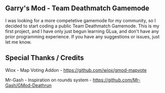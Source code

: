 ## Garry's Mod - Team Deathmatch Gamemode

I was looking for a more competetive gamemode for my community, so I decided to start coding a public Team Deathmatch Gamemode. This is my first project, and I have only just begun learning GLua, and don't have any prior programming experience. If you have any suggestions or issues, just let me know.


## Special Thanks / Credits
Wiox - Map Voting Addon - https://github.com/wiox/gmod-mapvote

Mr-Gash - Inspiration on rounds system - https://github.com/Mr-Gash/GMod-Deathrun
